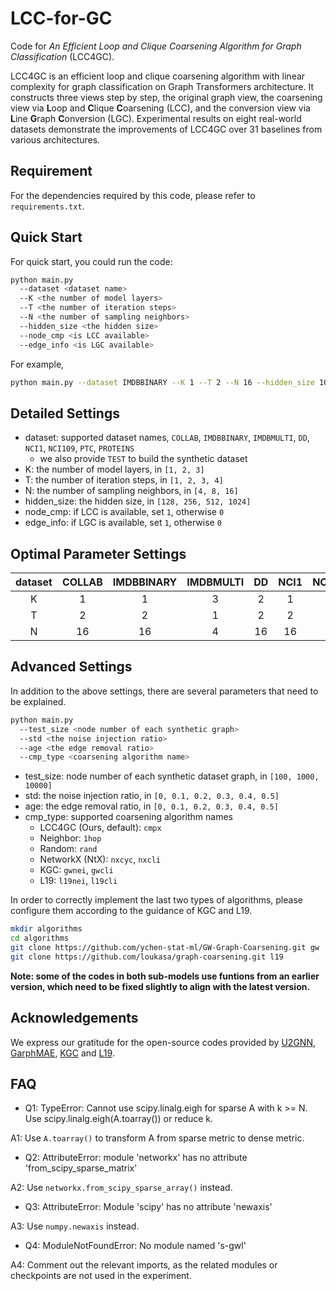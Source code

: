 # LCC-for-GC
Code for *An Efficient Loop and Clique Coarsening Algorithm for Graph Classification* (LCC4GC).

LCC4GC is an efficient loop and clique coarsening algorithm with linear complexity for graph classification on Graph Transformers architecture.
It constructs three views step by step, the original graph view, the coarsening view via **L**oop and **C**lique **C**oarsening (LCC), and the conversion view via **L**ine **G**raph **C**onversion (LGC).
Experimental results on eight real-world datasets demonstrate the improvements of LCC4GC over 31 baselines from various architectures.

## Requirement
For the dependencies required by this code, please refer to `requirements.txt`.

## Quick Start
For quick start, you could run the code:
```bash
python main.py 
  --dataset <dataset name> 
  --K <the number of model layers> 
  --T <the number of iteration steps> 
  --N <the number of sampling neighbors> 
  --hidden_size <the hidden size> 
  --node_cmp <is LCC available> 
  --edge_info <is LGC available>
```
For example,
```bash
python main.py --dataset IMDBBINARY --K 1 --T 2 --N 16 --hidden_size 1024 --node_cmp 1 --edge_info 1
```

## Detailed Settings
- dataset: supported dataset names, `COLLAB`, `IMDBBINARY`, `IMDBMULTI`, `DD`, `NCI1`, `NCI109`, `PTC`, `PROTEINS`
  - we also provide `TEST` to build the synthetic dataset
- K: the number of model layers, in `[1, 2, 3]`
- T: the number of iteration steps, in `[1, 2, 3, 4]`
- N: the number of sampling neighbors, in `[4, 8, 16]`
- hidden_size: the hidden size, in `[128, 256, 512, 1024]`
- node_cmp: if LCC is available, set `1`, otherwise `0`
- edge_info: if LGC is available, set `1`, otherwise `0`

## Optimal Parameter Settings
| dataset | COLLAB | IMDBBINARY | IMDBMULTI | DD | NCI1 | NCI109 | PTC | PROTEINS |
|:-:|:-:|:-:|:-:|:-:|:-:|:-:|:-:|:-:|
| K | 1 | 1 | 3 | 2 | 1 | 3 | 2 | 1 |
| T | 2 | 2 | 1 | 2 | 2 | 4 | 1 | 1 |
| N | 16 | 16 | 4 | 16 | 16 | 16 | 4 | 8 |

## Advanced Settings
In addition to the above settings, there are several parameters that need to be explained.
```bash
python main.py
  --test_size <node number of each synthetic graph>
  --std <the noise injection ratio>
  --age <the edge removal ratio>
  --cmp_type <coarsening algorithm name>
```
- test_size: node number of each synthetic dataset graph, in `[100, 1000, 10000]`
- std: the noise injection ratio, in `[0, 0.1, 0.2, 0.3, 0.4, 0.5]`
- age: the edge removal ratio, in `[0, 0.1, 0.2, 0.3, 0.4, 0.5]`
- cmp_type: supported coarsening algorithm names
  - LCC4GC (Ours, default): `cmpx`
  - Neighbor: `1hop`
  - Random: `rand`
  - NetworkX (NtX): `nxcyc`, `nxcli`
  - KGC: `gwnei`, `gwcli`
  - L19: `l19nei`, `l19cli`

In order to correctly implement the last two types of algorithms, please configure them according to the guidance of KGC and L19.

```bash
mkdir algorithms
cd algorithms
git clone https://github.com/ychen-stat-ml/GW-Graph-Coarsening.git gw
git clone https://github.com/loukasa/graph-coarsening.git l19
```
**Note: some of the codes in both sub-models use funtions from an earlier version, which need to be fixed slightly to align with the latest version.**

## Acknowledgements
We express our gratitude for the open-source codes provided by [U2GNN](https://github.com/daiquocnguyen/Graph-Transformer), [GarphMAE](https://github.com/THUDM/GraphMAE), [KGC](https://github.com/ychen-stat-ml/GW-Graph-Coarsening) and [L19](https://github.com/loukasa/graph-coarsening/tree/v1.1).

## FAQ
- Q1: TypeError: Cannot use scipy.linalg.eigh for sparse A with k >= N. Use scipy.linalg.eigh(A.toarray()) or reduce k.

A1: Use `A.toarray()` to transform A from sparse metric to dense metric.

- Q2: AttributeError: module 'networkx' has no attribute 'from_scipy_sparse_matrix'

A2: Use `networkx.from_scipy_sparse_array()` instead.

- Q3: AttributeError: Module 'scipy' has no attribute 'newaxis'

A3: Use `numpy.newaxis` instead.

- Q4: ModuleNotFoundError: No module named 's-gwl'

A4: Comment out the relevant imports, as the related modules or checkpoints are not used in the experiment.